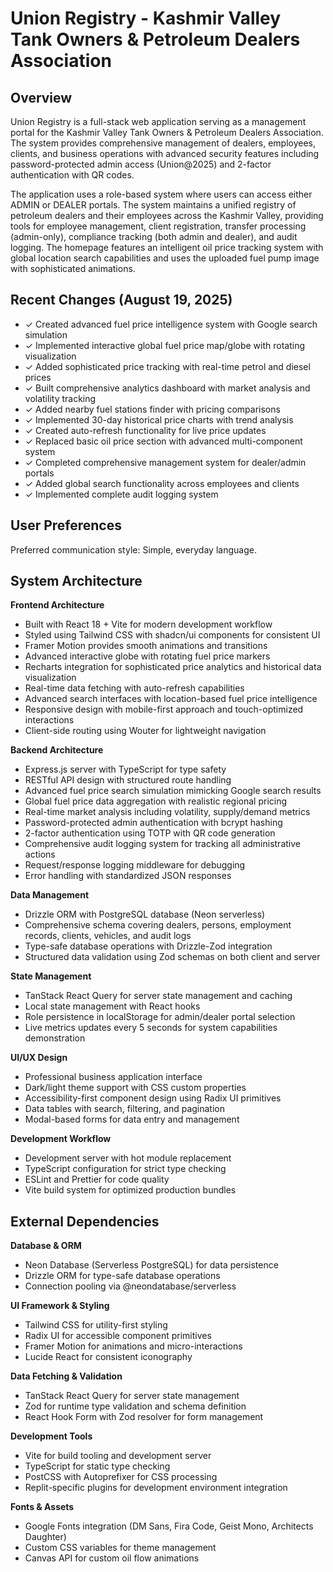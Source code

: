 # Union Registry - Kashmir Valley Tank Owners & Petroleum Dealers Association

## Overview

Union Registry is a full-stack web application serving as a management portal for the Kashmir Valley Tank Owners & Petroleum Dealers Association. The system provides comprehensive management of dealers, employees, clients, and business operations with advanced security features including password-protected admin access (Union@2025) and 2-factor authentication with QR codes.

The application uses a role-based system where users can access either ADMIN or DEALER portals. The system maintains a unified registry of petroleum dealers and their employees across the Kashmir Valley, providing tools for employee management, client registration, transfer processing (admin-only), compliance tracking (both admin and dealer), and audit logging. The homepage features an intelligent oil price tracking system with global location search capabilities and uses the uploaded fuel pump image with sophisticated animations.

## Recent Changes (August 19, 2025)

- ✓ Created advanced fuel price intelligence system with Google search simulation
- ✓ Implemented interactive global fuel price map/globe with rotating visualization
- ✓ Added sophisticated price tracking with real-time petrol and diesel prices
- ✓ Built comprehensive analytics dashboard with market analysis and volatility tracking
- ✓ Added nearby fuel stations finder with pricing comparisons
- ✓ Implemented 30-day historical price charts with trend analysis
- ✓ Created auto-refresh functionality for live price updates
- ✓ Replaced basic oil price section with advanced multi-component system
- ✓ Completed comprehensive management system for dealer/admin portals
- ✓ Added global search functionality across employees and clients
- ✓ Implemented complete audit logging system

## User Preferences

Preferred communication style: Simple, everyday language.

## System Architecture

**Frontend Architecture**
- Built with React 18 + Vite for modern development workflow
- Styled using Tailwind CSS with shadcn/ui components for consistent UI
- Framer Motion provides smooth animations and transitions
- Advanced interactive globe with rotating fuel price markers
- Recharts integration for sophisticated price analytics and historical data visualization
- Real-time data fetching with auto-refresh capabilities
- Advanced search interfaces with location-based fuel price intelligence
- Responsive design with mobile-first approach and touch-optimized interactions
- Client-side routing using Wouter for lightweight navigation

**Backend Architecture**
- Express.js server with TypeScript for type safety
- RESTful API design with structured route handling
- Advanced fuel price search simulation mimicking Google search results
- Global fuel price data aggregation with realistic regional pricing
- Real-time market analysis including volatility, supply/demand metrics
- Password-protected admin authentication with bcrypt hashing
- 2-factor authentication using TOTP with QR code generation
- Comprehensive audit logging system for tracking all administrative actions
- Request/response logging middleware for debugging
- Error handling with standardized JSON responses

**Data Management**
- Drizzle ORM with PostgreSQL database (Neon serverless)
- Comprehensive schema covering dealers, persons, employment records, clients, vehicles, and audit logs
- Type-safe database operations with Drizzle-Zod integration
- Structured data validation using Zod schemas on both client and server

**State Management**
- TanStack React Query for server state management and caching
- Local state management with React hooks
- Role persistence in localStorage for admin/dealer portal selection
- Live metrics updates every 5 seconds for system capabilities demonstration

**UI/UX Design**
- Professional business application interface
- Dark/light theme support with CSS custom properties
- Accessibility-first component design using Radix UI primitives
- Data tables with search, filtering, and pagination
- Modal-based forms for data entry and management

**Development Workflow**
- Development server with hot module replacement
- TypeScript configuration for strict type checking
- ESLint and Prettier for code quality
- Vite build system for optimized production bundles

## External Dependencies

**Database & ORM**
- Neon Database (Serverless PostgreSQL) for data persistence
- Drizzle ORM for type-safe database operations
- Connection pooling via @neondatabase/serverless

**UI Framework & Styling**
- Tailwind CSS for utility-first styling
- Radix UI for accessible component primitives
- Framer Motion for animations and micro-interactions
- Lucide React for consistent iconography

**Data Fetching & Validation**
- TanStack React Query for server state management
- Zod for runtime type validation and schema definition
- React Hook Form with Zod resolver for form management

**Development Tools**
- Vite for build tooling and development server
- TypeScript for static type checking
- PostCSS with Autoprefixer for CSS processing
- Replit-specific plugins for development environment integration

**Fonts & Assets**
- Google Fonts integration (DM Sans, Fira Code, Geist Mono, Architects Daughter)
- Custom CSS variables for theme management
- Canvas API for custom oil flow animations